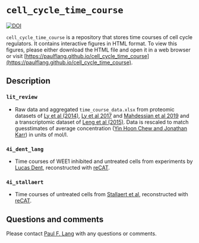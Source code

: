 # `cell_cycle_time_course`

[![DOI](https://zenodo.org/badge/469810722.svg)](https://zenodo.org/badge/latestdoi/469810722)

`cell_cycle_time_course` is a repository that stores time courses of cell cycle regulators. It contains interactive figures in HTML format. To view this figures, please either download the HTML file and open it in a web browser or visit [https://paulflang.github.io/cell_cycle_time_course](https://paulflang.github.io/cell_cycle_time_course).

## Description

### `lit_review`
* Raw data and aggregated `time_course_data.xlsx` from proteomic datasets of [Ly et al (2014)](https://doi.org/10.7554/eLife.01630), [Ly et al 2017](https://www.ncbi.nlm.nih.gov/pmc/articles/PMC5650473/) and [Mahdessian et al 2019](https://www.biorxiv.org/content/10.1101/543231v1) and a transcriptomic dataset of [Leng et al (2015)](https://www.nature.com/articles/nmeth.3549). Data is rescaled to match guesstimates of average concentration ([Yin Hoon Chew and Jonathan Karr](https://github.com/KarrLab/h1_hesc/blob/master/h1_hesc/kb_gen/core.xlsx)) in units of mol/l.

### `4i_dent_lang`
* Time courses of WEE1 inhibited and untreated cells from experiments by [Lucas Dent](https://www.linkedin.com/in/lucas-dent-91181632/), reconstructed with [reCAT](https://github.com/tinglab/reCAT).

### `4i_stallaert`
* Time courses of untreated cells from [Stallaert et al](https://www.biorxiv.org/content/10.1101/2021.02.11.430845v1), reconstructed with [reCAT](https://github.com/tinglab/reCAT).

## Questions and comments
Please contact [Paul F. Lang](mailto:paul.lang100@gmail.com) with any questions or comments.
